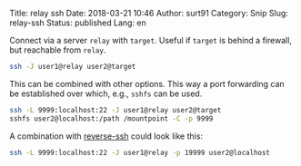 Title: relay ssh
Date: 2018-03-21 10:46
Author: surt91
Category: Snip
Slug: relay-ssh
Status: published
Lang: en

Connect via a server `relay` with `target`. Useful if `target` is behind a
firewall, but reachable from `relay`.

```bash
ssh -J user1@relay user2@target
```

This can be combined with other options. This way a port forwarding can
be established over which, e.g., `sshfs` can be used.

```bash
ssh -L 9999:localhost:22 -J user1@relay user2@target
sshfs user2@localhost:/path /mountpoint -C -p 9999
```

A combination with [reverse-ssh]({filename}/oneliner/reverse-ssh.md)
could look like this:

```bash
ssh -L 9999:localhost:22 -J user1@relay -p 19999 user2@localhost
```
